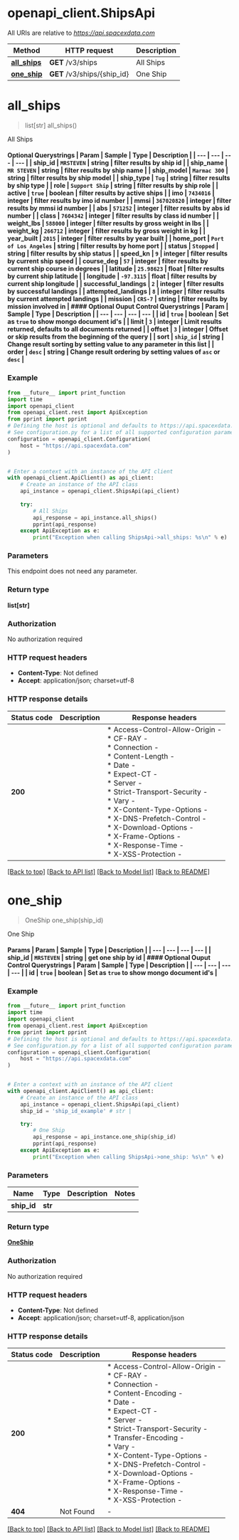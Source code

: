 # openapi_client.ShipsApi

All URIs are relative to *https://api.spacexdata.com*

Method | HTTP request | Description
------------- | ------------- | -------------
[**all_ships**](ShipsApi.md#all_ships) | **GET** /v3/ships | All Ships
[**one_ship**](ShipsApi.md#one_ship) | **GET** /v3/ships/{ship_id} | One Ship


# **all_ships**
> list[str] all_ships()

All Ships

#### Optional Querystrings  | Param  | Sample | Type | Description | | --- | --- | --- | --- | | ship_id | `MRSTEVEN` | string | filter results by ship id | | ship_name | `MR STEVEN` | string | filter results by ship name | | ship_model | `Marmac 300` | string | filter results by ship model | | ship_type | `Tug` | string | filter results by ship type | | role | `Support Ship` | string | filter results by ship role | | active | `true` | boolean | filter results by active ships | | imo | `7434016` | integer | filter results by imo id number | | mmsi | `367020820` | integer | filter results by mmsi id number | | abs | `571252` | integer | filter results by abs id number | | class | `7604342` | integer | filter results by class id number | | weight_lbs | `588000` | integer | filter results by gross weight in lbs | | weight_kg | `266712` | integer | filter results by gross weight in kg | | year_built | `2015` | integer | filter results by year built | | home_port | `Port of Los Angeles` | string | filter results by home port | | status | `Stopped` | string | filter results by ship status | | speed_kn | `9` | integer | filter results by current ship speed | | course_deg | `57` | integer | filter results by current ship course in degrees | | latitude | `25.98623` | float | filter results by current ship latitude | | longitude | `-97.3115` | float | filter results by current ship longitude | | successful_landings | `2` | integer | filter results by successful landings | | attempted_landings | `8` | integer | filter results by current attempted landings | | mission | `CRS-7` | string | filter results by mission involved in |  #### Optional Ouput Control Querystrings  | Param  | Sample | Type | Description | | --- | --- | --- | --- | | id | `true` | boolean | Set as `true` to show mongo document id's | | limit | `3` | integer | Limit results returned, defaults to all documents returned | | offset | `3` | integer | Offset or skip results from the beginning of the query | | sort | `ship_id` | string | Change result sorting by setting value to any parameter in this list | | order | `desc` | string | Change result ordering by setting values of `asc` or `desc` |

### Example

```python
from __future__ import print_function
import time
import openapi_client
from openapi_client.rest import ApiException
from pprint import pprint
# Defining the host is optional and defaults to https://api.spacexdata.com
# See configuration.py for a list of all supported configuration parameters.
configuration = openapi_client.Configuration(
    host = "https://api.spacexdata.com"
)


# Enter a context with an instance of the API client
with openapi_client.ApiClient() as api_client:
    # Create an instance of the API class
    api_instance = openapi_client.ShipsApi(api_client)
    
    try:
        # All Ships
        api_response = api_instance.all_ships()
        pprint(api_response)
    except ApiException as e:
        print("Exception when calling ShipsApi->all_ships: %s\n" % e)
```

### Parameters
This endpoint does not need any parameter.

### Return type

**list[str]**

### Authorization

No authorization required

### HTTP request headers

 - **Content-Type**: Not defined
 - **Accept**: application/json; charset=utf-8

### HTTP response details
| Status code | Description | Response headers |
|-------------|-------------|------------------|
**200** |  |  * Access-Control-Allow-Origin -  <br>  * CF-RAY -  <br>  * Connection -  <br>  * Content-Length -  <br>  * Date -  <br>  * Expect-CT -  <br>  * Server -  <br>  * Strict-Transport-Security -  <br>  * Vary -  <br>  * X-Content-Type-Options -  <br>  * X-DNS-Prefetch-Control -  <br>  * X-Download-Options -  <br>  * X-Frame-Options -  <br>  * X-Response-Time -  <br>  * X-XSS-Protection -  <br>  |

[[Back to top]](#) [[Back to API list]](../README.md#documentation-for-api-endpoints) [[Back to Model list]](../README.md#documentation-for-models) [[Back to README]](../README.md)

# **one_ship**
> OneShip one_ship(ship_id)

One Ship

 #### Params  | Param  | Sample | Type | Description | | --- | --- | --- | --- | | ship_id | `MRSTEVEN` | string | get one ship by id |  #### Optional Ouput Control Querystrings  | Param  | Sample | Type | Description | | --- | --- | --- | --- | | id | `true` | boolean | Set as `true` to show mongo document id's |

### Example

```python
from __future__ import print_function
import time
import openapi_client
from openapi_client.rest import ApiException
from pprint import pprint
# Defining the host is optional and defaults to https://api.spacexdata.com
# See configuration.py for a list of all supported configuration parameters.
configuration = openapi_client.Configuration(
    host = "https://api.spacexdata.com"
)


# Enter a context with an instance of the API client
with openapi_client.ApiClient() as api_client:
    # Create an instance of the API class
    api_instance = openapi_client.ShipsApi(api_client)
    ship_id = 'ship_id_example' # str | 

    try:
        # One Ship
        api_response = api_instance.one_ship(ship_id)
        pprint(api_response)
    except ApiException as e:
        print("Exception when calling ShipsApi->one_ship: %s\n" % e)
```

### Parameters

Name | Type | Description  | Notes
------------- | ------------- | ------------- | -------------
 **ship_id** | **str**|  | 

### Return type

[**OneShip**](OneShip.md)

### Authorization

No authorization required

### HTTP request headers

 - **Content-Type**: Not defined
 - **Accept**: application/json; charset=utf-8, application/json

### HTTP response details
| Status code | Description | Response headers |
|-------------|-------------|------------------|
**200** |  |  * Access-Control-Allow-Origin -  <br>  * CF-RAY -  <br>  * Connection -  <br>  * Content-Encoding -  <br>  * Date -  <br>  * Expect-CT -  <br>  * Server -  <br>  * Strict-Transport-Security -  <br>  * Transfer-Encoding -  <br>  * Vary -  <br>  * X-Content-Type-Options -  <br>  * X-DNS-Prefetch-Control -  <br>  * X-Download-Options -  <br>  * X-Frame-Options -  <br>  * X-Response-Time -  <br>  * X-XSS-Protection -  <br>  |
**404** | Not Found |  -  |

[[Back to top]](#) [[Back to API list]](../README.md#documentation-for-api-endpoints) [[Back to Model list]](../README.md#documentation-for-models) [[Back to README]](../README.md)

